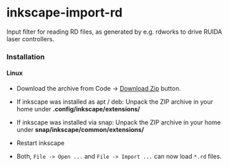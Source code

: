 # inkscape-import-rd
Input filter for reading RD files, as generated by e.g. rdworks to drive RUIDA laser controllers.


### Installation

#### Linux

* Download the archive from 
  Code -> [Download Zip](https://github.com/jnweiger/inkscape-import-rd/archive/refs/heads/main.zip) button.

* If inkscape was installed as apt / deb: Unpack the ZIP archive in your home under __.config/inkscape/extensions/__

* If inkscape was installed via snap: Unpack the ZIP archive in your home under __snap/inkscape/common/extensions/__

* Restart inkscape

* Both, `File -> Open ...` and `File -> Import ...` can now load `*.rd` files.
